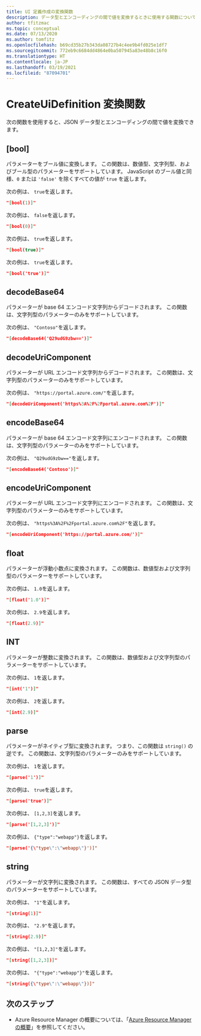 ```yaml
---
title: UI 定義作成の変換関数
description: データ型とエンコーディングの間で値を変換するときに使用する関数について説明します。
author: tfitzmac
ms.topic: conceptual
ms.date: 07/13/2020
ms.author: tomfitz
ms.openlocfilehash: b69cd35b27b343da08727b4c4ee9b4fd025e1df7
ms.sourcegitcommit: 772eb9c6684dd4864e0ba507945a83e48b8c16f0
ms.translationtype: HT
ms.contentlocale: ja-JP
ms.lasthandoff: 03/19/2021
ms.locfileid: "87094701"
---
```

# <a name="createuidefinition-conversion-functions"></a>CreateUiDefinition 変換関数

次の関数を使用すると、JSON データ型とエンコーディングの間で値を変換できます。

## <a name="bool"></a>[bool]

パラメーターをブール値に変換します。 この関数は、数値型、文字列型、およびブール型のパラメーターをサポートしています。 JavaScript のブール値と同様、`0` または `'false'` を除くすべての値が `true` を返します。

次の例は、 `true`を返します。

```json
"[bool(1)]"
```

次の例は、 `false`を返します。

```json
"[bool(0)]"
```

次の例は、 `true`を返します。

```json
"[bool(true)]"
```

次の例は、 `true`を返します。

```json
"[bool('true')]"
```

## <a name="decodebase64"></a>decodeBase64

パラメーターが base 64 エンコード文字列からデコードされます。 この関数は、文字列型のパラメーターのみをサポートしています。

次の例は、 `"Contoso"`を返します。

```json
"[decodeBase64('Q29udG9zbw==')]"
```

## <a name="decodeuricomponent"></a>decodeUriComponent

パラメーターが URL エンコード文字列からデコードされます。 この関数は、文字列型のパラメーターのみをサポートしています。

次の例は、 `"https://portal.azure.com/"`を返します。

```json
"[decodeUriComponent('https%3A%2F%2Fportal.azure.com%2F')]"
```

## <a name="encodebase64"></a>encodeBase64

パラメーターが base 64 エンコード文字列にエンコードされます。 この関数は、文字列型のパラメーターのみをサポートしています。

次の例は、 `"Q29udG9zbw=="`を返します。

```json
"[encodeBase64('Contoso')]"
```

## <a name="encodeuricomponent"></a>encodeUriComponent

パラメーターが URL エンコード文字列にエンコードされます。 この関数は、文字列型のパラメーターのみをサポートしています。

次の例は、 `"https%3A%2F%2Fportal.azure.com%2F"`を返します。

```json
"[encodeUriComponent('https://portal.azure.com/')]"
```

## <a name="float"></a>float

パラメーターが浮動小数点に変換されます。 この関数は、数値型および文字列型のパラメーターをサポートしています。

次の例は、 `1.0`を返します。

```json
"[float('1.0')]"
```

次の例は、 `2.9`を返します。

```json
"[float(2.9)]"
```

## <a name="int"></a>INT

パラメーターが整数に変換されます。 この関数は、数値型および文字列型のパラメーターをサポートしています。

次の例は、 `1`を返します。

```json
"[int('1')]"
```

次の例は、 `2`を返します。

```json
"[int(2.9)]"
```

## <a name="parse"></a>parse

パラメーターがネイティブ型に変換されます。 つまり、この関数は `string()` の逆です。 この関数は、文字列型のパラメーターのみをサポートしています。

次の例は、 `1`を返します。

```json
"[parse('1')]"
```

次の例は、 `true`を返します。

```json
"[parse('true')]"
```

次の例は、 `[1,2,3]`を返します。

```json
"[parse('[1,2,3]')]"
```

次の例は、 `{"type":"webapp"}`を返します。

```json
"[parse('{\"type\":\"webapp\"}')]"
```

## <a name="string"></a>string

パラメーターが文字列に変換されます。 この関数は、すべての JSON データ型のパラメーターをサポートしています。

次の例は、 `"1"`を返します。

```json
"[string(1)]"
```

次の例は、 `"2.9"`を返します。

```json
"[string(2.9)]"
```

次の例は、 `"[1,2,3]"`を返します。

```json
"[string([1,2,3])]"
```

次の例は、 `"{"type":"webapp"}"`を返します。

```json
"[string({\"type\":\"webapp\"})]"
```

## <a name="next-steps"></a>次のステップ

* Azure Resource Manager の概要については、「[Azure Resource Manager の概要](../management/overview.md)」を参照してください。
